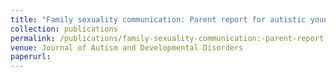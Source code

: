 ```yaml
---
title: "Family sexuality communication: Parent report for autistic young adults versus a comparison group"
collection: publications
permalink: /publications/family-sexuality-communication:-parent-report
venue: Journal of Autism and Developmental Disorders
paperurl: 
---
```

